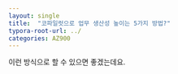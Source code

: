 ```yaml
---
layout: single
title:  "코파일럿으로 업무 생산성 높이는 5가지 방법?"
typora-root-url: ../
categories: AZ900
---
```










이런 방식으로 할 수 있으면 좋겠는데요. 

